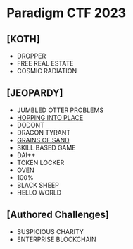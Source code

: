 # Paradigm CTF 2023

## [KOTH]

- DROPPER
- FREE REAL ESTATE
- COSMIC RADIATION

## [JEOPARDY]

- JUMBLED OTTER PROBLEMS
- [HOPPING INTO PLACE](./hopping_into_place/readme.md)
- DODONT
- DRAGON TYRANT
- [GRAINS OF SAND](./grains_of_sand/writeup.md)
- SKILL BASED GAME
- DAI++
- TOKEN LOCKER
- OVEN
- 100%
- BLACK SHEEP
- HELLO WORLD

## [Authored Challenges]

- SUSPICIOUS CHARITY
- ENTERPRISE BLOCKCHAIN

